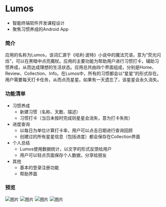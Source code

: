 # Lumos

- 智能终端软件开发课程设计
- 聚焦习惯养成的Android App



### 简介

​		应用的名称为Lumos，该词汇源于《哈利·波特》小说中的魔法咒语，意为“荧光闪烁”，可以在黑暗中点亮魔杖。
​		应用的主要功能为帮助用户进行习惯打卡，辅助习惯养成，从而达成理想的生活状态。应用总共由四个界面组成，分别是Home、Review、Collection、Info。
​		在Lumos中，所有的习惯都会以“星星”的形式存在。用户需要每天打卡任务，从而点亮星星。如果有一天遗忘了，该星星会永久消失。



###  功能清单

- 习惯养成
  - 新建习惯（名称、天数、描述）
  - 习惯打卡（当日未按时完成则星星会消失，意为打卡失败）
- 进度查询
  - 以每日为单位计算打卡率，用户可以点击日期进行查询回顾
  - 创建过的所有星星信息（包括进度）都会保存在Collection界面
- 个人总结
  - Lumos使用数据统计，以文字的形式反馈给用户
  - 用户可以轻点页面保存个人数据，分享给朋友
- 其他
  - 基本的登录注册功能
  - 帮助界面



### 预览
![图片](https://user-images.githubusercontent.com/49648936/147212607-8c0dc33c-64b3-4a45-9fd3-ebe658c86212.png)
![图片](https://user-images.githubusercontent.com/49648936/147212628-9fa5222d-8f52-4ef7-ae9d-fc8e8f4f0ae7.png)
![图片](https://user-images.githubusercontent.com/49648936/147212642-c5bd7416-0fab-4d94-b68f-08f70d3081f7.png)
![图片](https://user-images.githubusercontent.com/49648936/147212578-e8fcd271-bd70-49df-9d30-4b52f05c3823.png)


